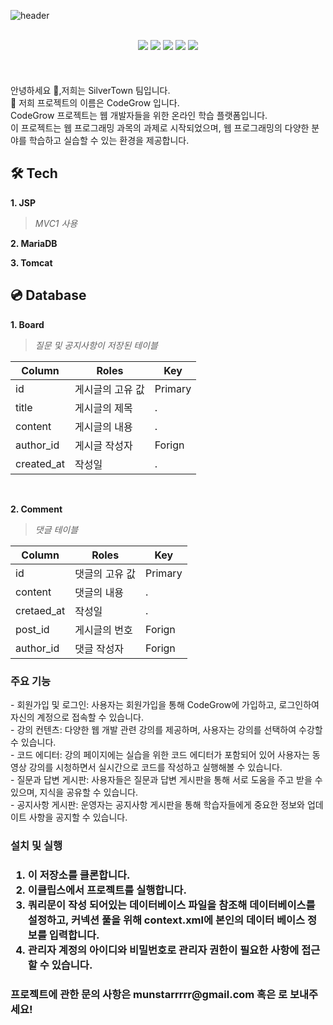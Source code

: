![header](https://capsule-render.vercel.app/api?type=waving&color=timeGradient&text=JSP를%20활용한%20개발자%20RoadMap%20구현&animation=twinkling&fontSize=23&fontAlignY=40&fontAlign=70&height=250&width=1325&align=center)
<br>
<br>
 <div align="center">
  <img src="https://img.shields.io/badge/Java-3DDC84?style=flat&logo=java&logoColor=white"/>
   <img src="https://img.shields.io/badge/Apache Tomcat-F8DC75?style=flat&logo=Apache Tomcat&logoColor=black"/>
  <img src="https://img.shields.io/badge/MariaDB-003545?style=flat&logo=MariaDB&logoColor=white"/>
  <img src="https://img.shields.io/badge/html-E34F26?style=flat&logo=html5&logoColor=white"/>
  <img src="https://img.shields.io/badge/css-1572B6?style=flat&logo=css3&logoColor=white"/>
  
</div>
<br>
<br>
<br>
안녕하세요 👋,저희는 SilverTown 팀입니다.<br>
🔭 저희 프로젝트의 이름은 CodeGrow 입니다.<br>
CodeGrow 프로젝트는 웹 개발자들을 위한 온라인 학습 플랫폼입니다.  <br>
이 프로젝트는 웹 프로그래밍 과목의 과제로 시작되었으며, 웹 프로그래밍의 다양한 분야를 학습하고 실습할 수 있는 환경을 제공합니다.<br>

## 🛠️ Tech
**1. JSP**<br>
>*MVC1 사용*<br>

**2. MariaDB**<br>

**3. Tomcat**<br>


## 💿 Database
**1. Board**<br> 
>*질문 및 공지사항이 저장된 테이블*<br>

| Column | Roles | Key |
| --- | --- | --- |
| id | 게시글의 고유 값 | Primary |
| title | 게시글의 제목 | . | 
| content | 게시글의 내용 | . |
| author_id | 게시글 작성자 | Forign |
| created_at | 작성일 | . |

<br>

**2. Comment**<br>
>*댓글 테이블*<br>

| Column | Roles | Key |
| --- | --- | --- |
| id | 댓글의 고유 값 | Primary |
| content | 댓글의 내용 | . |
| cretaed_at | 작성일 | . |
| post_id | 게시글의 번호 | Forign |
| author_id | 댓글 작성자 | Forign |


<h3>주요 기능</h3>  
 - 회원가입 및 로그인: 사용자는 회원가입을 통해 CodeGrow에 가입하고, 로그인하여 자신의 계정으로 접속할 수 있습니다.  <br>
 - 강의 컨텐츠: 다양한 웹 개발 관련 강의를 제공하며, 사용자는 강의를 선택하여 수강할 수 있습니다.  <br>
 - 코드 에디터: 강의 페이지에는 실습을 위한 코드 에디터가 포함되어 있어 사용자는 동영상 강의를 시청하면서 실시간으로 코드를 작성하고 실행해볼 수 있습니다. <br> 
 - 질문과 답변 게시판: 사용자들은 질문과 답변 게시판을 통해 서로 도움을 주고 받을 수 있으며, 지식을 공유할 수 있습니다.  <br>
 - 공지사항 게시판: 운영자는 공지사항 게시판을 통해 학습자들에게 중요한 정보와 업데이트 사항을 공지할 수 있습니다.  <br>


<h3>설치 및 실행 <h3>  
  
1. 이 저장소를 클론합니다.  
2. 이클립스에서 프로젝트를 실행합니다.
3. 쿼리문이 작성 되어있는 데이터베이스 파일을 참조해 데이터베이스를 설정하고, 커넥션 풀을 위해 context.xml에 본인의 데이터 베이스 정보를 입력합니다. 
4. 관리자 계정의 아이디와 비밀번호로 관리자 권한이 필요한 사항에 접근 할 수 있습니다.
   
<h3 align="left"> 프로젝트에 관한 문의 사항은 munstarrrrr@gmail.com 혹은  로 보내주세요!</h3>     
<p align="left">
</p>
